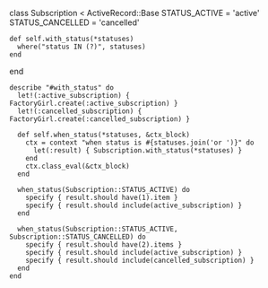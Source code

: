   class Subscription < ActiveRecord::Base
    STATUS_ACTIVE = 'active'
    STATUS_CANCELLED = 'cancelled'

    def self.with_status(*statuses)
      where("status IN (?)", statuses)
    end
  end

    describe "#with_status" do
      let!(:active_subscription) { FactoryGirl.create(:active_subscription) }
      let!(:cancelled_subscription) { FactoryGirl.create(:cancelled_subscription) }

      def self.when_status(*statuses, &ctx_block)
        ctx = context "when status is #{statuses.join('or ')}" do
          let(:result) { Subscription.with_status(*statuses) }
        end
        ctx.class_eval(&ctx_block)
      end

      when_status(Subscription::STATUS_ACTIVE) do
        specify { result.should have(1).item }
        specify { result.should include(active_subscription) }
      end

      when_status(Subscription::STATUS_ACTIVE, Subscription::STATUS_CANCELLED) do
        specify { result.should have(2).items }
        specify { result.should include(active_subscription) }
        specify { result.should include(cancelled_subscription) }
      end
    end
